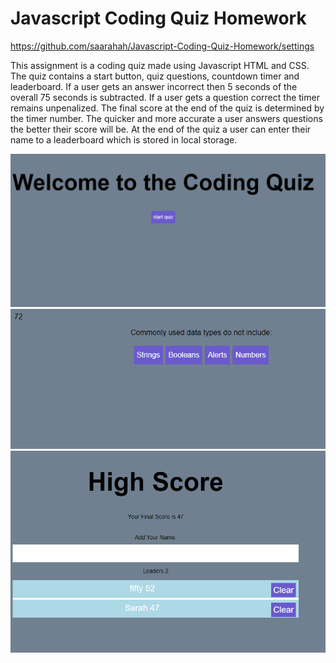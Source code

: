 # Javascript Coding Quiz Homework

https://github.com/saarahah/Javascript-Coding-Quiz-Homework/settings

This assignment is a coding quiz made using Javascript HTML and CSS. The quiz contains a start button, quiz questions, countdown timer and leaderboard. If a user gets an answer incorrect then 5 seconds of the overall 75 seconds is subtracted. If a user gets a question correct the timer remains unpenalized. The final score at the end of the quiz is determined by the timer number. The quicker and more accurate a user answers questions the better their score will be. At the end of the quiz a user can enter their name to a leaderboard which is stored in local storage. 

![image](/screenshotstart.PNG)
![image](/screenshotquestions.PNG)
![image](/screenshot1.PNG)


